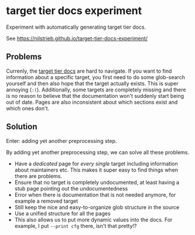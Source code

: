 # target tier docs experiment

Experiment with automatically generating target tier docs.

See <https://nilstrieb.github.io/target-tier-docs-experiment/>

## Problems

Currenly, the [target tier docs](https://doc.rust-lang.org/rustc/platform-support.html) are hard to navigate.
If you want to find information about a specific target, you first need to do some glob-search yourself and then also hope
that the target actually exists. This is super annoying (`:(`). Additionally, some targets are completely missing and there
is no reason to believe that the documentation won't suddenly start being out of date.
Pages are also inconsistent about which sections exist and which ones don't.

## Solution

Enter: adding yet another preprocessing step.

By adding yet another preprocessing step, we can solve all these problems.
- Have a *dedicated* page for *every single* target including information about maintainers etc. 
  This makes it super easy to find things when there are problems.
- Ensure that no target is completely undocumented, at least having a stub page pointing out the undocumentedness
- Error when there is documentation that is not needed anymore, for example a removed target
- Still keep the nice and easy-to-organize glob structure in the source
- Use a unified structure for all the pages
- This also allows us to put more dynamic values into the docs. For example, I put `--print cfg` there, isn't that pretty!?
